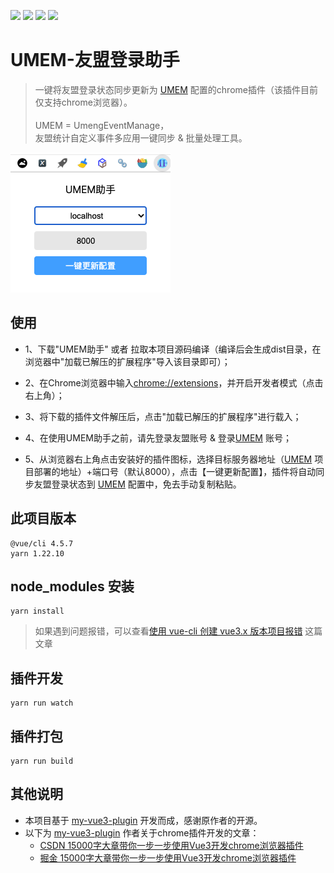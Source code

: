 ![](https://img.shields.io/github/release/samge0/umem-plugin)
![](https://img.shields.io/github/last-commit/samge0/umem-plugin)
![](https://img.shields.io/github/issues/samge0/umem-plugin)
![](https://img.shields.io/github/license/samge0/umem-plugin)

# UMEM-友盟登录助手

> 一键将友盟登录状态同步更新为 [UMEM](https://github.com/Samge0/UmengEventManage.git) 配置的chrome插件（该插件目前仅支持chrome浏览器）。<br><br>UMEM = UmengEventManage，<br>友盟统计自定义事件多应用一键同步 & 批量处理工具。

![UMEM-友盟登录助手](screenshots/umem-h1.png)


## 使用

- 1、下载"UMEM助手" 或者 拉取本项目源码编译（编译后会生成dist目录，在浏览器中"加载已解压的扩展程序"导入该目录即可）；

- 2、在Chrome浏览器中输入[chrome://extensions](chrome://extensions)，并开启开发者模式（点击右上角）；

- 3、将下载的插件文件解压后，点击"加载已解压的扩展程序"进行载入；

- 4、在使用UMEM助手之前，请先登录友盟账号 & 登录[UMEM](https://github.com/Samge0/UmengEventManage.git) 账号；

- 5、从浏览器右上角点击安装好的插件图标，选择目标服务器地址（[UMEM](https://github.com/Samge0/UmengEventManage.git) 项目部署的地址）+端口号（默认8000），点击【一键更新配置】，插件将自动同步友盟登录状态到 [UMEM](https://github.com/Samge0/UmengEventManage.git) 配置中，免去手动复制粘贴。

## 此项目版本

```
@vue/cli 4.5.7
yarn 1.22.10
```

## node_modules 安装

```
yarn install
```

> 如果遇到问题报错，可以查看[使用 vue-cli 创建 vue3.x 版本项目报错](https://guoqiankun.blog.csdn.net/article/details/111993759) 这篇文章

## 插件开发

```
yarn run watch
```

## 插件打包

```
yarn run build
```

## 其他说明

- 本项目基于 [my-vue3-plugin](https://github.com/18055975947/my-vue3-plugin) 开发而成，感谢原作者的开源。
- 以下为 [my-vue3-plugin](https://github.com/18055975947/my-vue3-plugin) 作者关于chrome插件开发的文章：
    - [CSDN 15000字大章带你一步一步使用Vue3开发chrome浏览器插件](https://guoqiankun.blog.csdn.net/article/details/112007833)
    - [掘金 15000字大章带你一步一步使用Vue3开发chrome浏览器插件](https://juejin.cn/post/6912295521172324360/)

